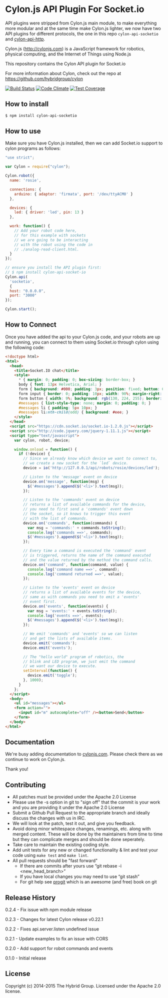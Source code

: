 # Cylon.js API Plugin For Socket.io

API plugins were stripped from Cylon.js main module, to make everything more modular
and at the same time make Cylon.js lighter, we now have two API plugins
for different protocols, the one in this repo `cylon-api-socketio` and
[cylon-api-http](http://github.com/hybridgroup/cylon-api-http).

Cylon.js (http://cylonjs.com) is a JavaScript framework for robotics, physical computing, and the Internet of Things using Node.js

This repository contains the Cylon API plugin for Socket.io

For more information about Cylon, check out the repo at
https://github.com/hybridgroup/cylon

[![Build Status](https://travis-ci.org/hybridgroup/cylon-api-socketio.svg)](https://travis-ci.org/hybridgroup/cylon-api-socketio)
[![Code Climate](https://codeclimate.com/github/hybridgroup/cylon-api-socketio/badges/gpa.svg)](https://codeclimate.com/github/hybridgroup/cylon-api-socketio)
[![Test Coverage](https://codeclimate.com/github/hybridgroup/cylon-api-socketio/badges/coverage.svg)](https://codeclimate.com/github/hybridgroup/cylon-api-socketio)

## How to install

```bash
$ npm install cylon-api-socketio
```

## How to use

Make sure you have Cylon.js installed, then we can add Socket.io support to cylon
programs as follows:

```javascript
"use strict";

var Cylon = require("cylon");

Cylon.robot({
  name: 'rosie',

  connections: {
    arduino: { adaptor: 'firmata', port: '/dev/ttyACM0' }
  },

  devices: {
    led: { driver: 'led', pin: 13 }
  },

  work: function() {
    // Add your robot code here,
    // for this example with sockets
    // we are going to be interacting
    // with the robot using the code in
    // ./analog-read-client.html.
  }
});

// ensure you install the API plugin first:
// $ npm install cylon-api-socket-io
Cylon.api(
  'socketio',
  {
  host: "0.0.0.0",
  port: "3000"
});

Cylon.start();
```

## How to Connect

Once you have added the api to your Cylon.js code, and your robots are up and running, you can connect
to them using Socket.io through cylon using the following code:

```html
<!doctype html>
<html>
  <head>
    <title>Socket.IO chat</title>
    <style>
      * { margin: 0; padding: 0; box-sizing: border-box; }
      body { font: 13px Helvetica, Arial; }
      form { background: #000; padding: 3px; position: fixed; bottom: 0; width: 100%; }
      form input { border: 0; padding: 10px; width: 90%; margin-right: .5%; }
      form button { width: 9%; background: rgb(130, 224, 255); border: none; padding: 10px; }
      #messages { list-style-type: none; margin: 0; padding: 0; }
      #messages li { padding: 5px 10px; }
      #messages li:nth-child(odd) { background: #eee; }
    </style>
  </head>
  <script src="https://cdn.socket.io/socket.io-1.2.0.js"></script>
  <script src="http://code.jquery.com/jquery-1.11.1.js"></script>
  <script type="text/javascript">
    var cylon, robot, device;

    window.onload = function() {
      if (!device) {
        // Since we already know which device we want to connect to,
        // we create a new socket for the `led` device.
        device = io('http://127.0.0.1/api/robots/rosie/devices/led');

        // Listen to the 'message' event on device
        device.on('message', function(msg) {
          $('#messages').append($('<li>').text(msg));
        });

        // Listen to the 'commands' event on device
        // returns a list of available commands for the device,
        // you need to first send a 'commands' event down
        // the socket, so it knows to trigger this event
        // with the list of commands.
        device.on('commands', function(commands) {
          var msg = 'commands:' + commands.toString();
          console.log('commands ==>', commands);
          $('#messages').append($('<li>').text(msg));
        });

        // Every time a command is executed the 'command' event
        // is triggered, returns the name of the command executed
        // and the value returned by the method the command calls.
        device.on('command', function(command, value) {
          console.log('command name ==>', command);
          console.log('command returned ==>', value);
        });

        // Listen to the 'events' event on device
        // returns a list of available events for the device,
        // same as with commands you need to emit a 'events'
        // event first.
        device.on('events', function(events) {
          var msg = 'events:' + events.toString();
          console.log('events ==>', events);
          $('#messages').append($('<li>').text(msg));
        });

        // We emit 'commands' and 'events' so we can listen
        // and get the lists of available items.
        device.emit('commands');
        device.emit('events');

        // The "hello world" program of robotics, the
        // blink and LED program, we just emit the command
        // we want our device to execute.
        setInterval(function() {
          device.emit('toggle');
        }, 1000);
      }
    };
  </script>
  <body>
    <ul id="messages"></ul>
    <form action="">
      <input id="m" autocomplete="off" /><button>Send</button>
    </form>
  </body>
</html>
```

## Documentation

We're busy adding documentation to [cylonjs.com](http://cylonjs.com). Please check there as we continue to work on Cylon.js.

Thank you!

## Contributing

* All patches must be provided under the Apache 2.0 License
* Please use the -s option in git to "sign off" that the commit is your work and you are providing it under the Apache 2.0 License
* Submit a Github Pull Request to the appropriate branch and ideally discuss the changes with us in IRC.
* We will look at the patch, test it out, and give you feedback.
* Avoid doing minor whitespace changes, renamings, etc. along with merged content. These will be done by the maintainers from time to time but they can complicate merges and should be done seperately.
* Take care to maintain the existing coding style.
* Add unit tests for any new or changed functionality & lint and test your code using `make test` and `make lint`.
* All pull requests should be "fast forward"
  * If there are commits after yours use “git rebase -i <new_head_branch>”
  * If you have local changes you may need to use “git stash”
  * For git help see [progit](http://git-scm.com/book) which is an awesome (and free) book on git

## Release History

0.2.4 - Fix issue with npm module release

0.2.3 - Changes for latest Cylon release v0.22.1

0.2.2 - Fixes api.server.listen undefined issue

0.2.1 - Update examples to fix an issue with CORS

0.2.0 - Add support for robot commands and events

0.1.0 - Initial release

## License

Copyright (c) 2014-2015 The Hybrid Group. Licensed under the Apache 2.0 license.
